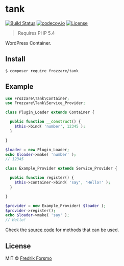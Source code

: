 # tank

[![Build Status](https://travis-ci.org/frozzare/wp-tank.svg?branch=master)](https://travis-ci.org/frozzare/wp-tank)  [![codecov.io](http://codecov.io/github/frozzare/wp-tank/coverage.svg?branch=master)](http://codecov.io/github/frozzare/wp-tank?branch=master)
[![License](https://img.shields.io/packagist/l/frozzare/tank.svg)](https://packagist.org/packages/frozzare/tank)

> Requires PHP 5.4

WordPress Container.

## Install

```
$ composer require frozzare/tank
```

## Example

```php
use Frozzare\Tank\Container;
use Frozzare\Tank\Service_Provider;

class Plugin_Loader extends Container {

  public function __construct() {
    $this->bind( 'number', 12345 );
  }

}

$loader = new Plugin_Loader;
echo $loader->make( 'number' );
// 12345

class Example_Provider extends Service_Provider {

  public function register() {
    $this->container->bind( 'say', 'Hello!' );
  }

}

$provider = new Example_Provider( $loader );
$provider->register();
echo $loader->make( 'say' );
// Hello!
```

Check the [source code](https://github.com/frozzare/tank/blob/master/src/Container.php) for methods that can be used.

## License

MIT © [Fredrik Forsmo](https://github.com/frozzare)
